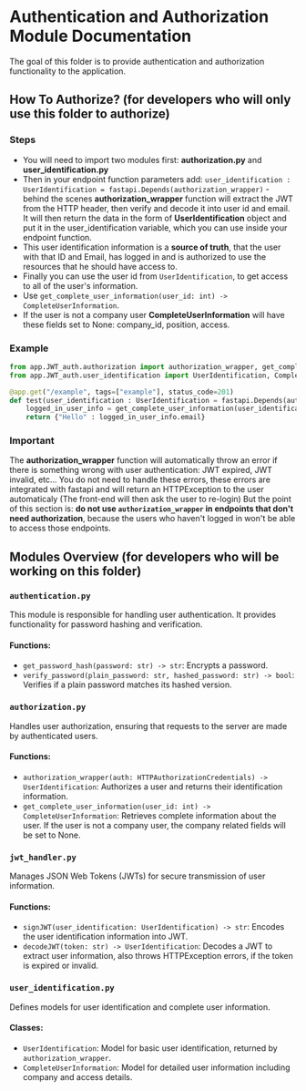 # Authentication and Authorization Module Documentation
The goal of this folder is to provide authentication and authorization functionality to the application.

## How To Authorize? (for developers who will only use this folder to authorize)
### Steps
* You will need to import two modules first: **authorization.py** and **user_identification.py**
* Then in your endpoint function parameters add: `user_identification : UserIdentification = fastapi.Depends(authorization_wrapper)` - behind the scenes **authorization_wrapper** function will extract the JWT from the HTTP header, then verify and decode it into user id and email. It will then return the data in the form of **UserIdentification** object and put it in the user_identification variable, which you can use inside your endpoint function.
* This user identification information is a **source of truth**, that the user with that ID and Email, has logged in and is authorized to use the resources that he should have access to.
* Finally you can use the user id from `UserIdentification`, to get access to all of the user's information.
* Use `get_complete_user_information(user_id: int) -> CompleteUserInformation`.
* If the user is not a company user **CompleteUserInformation** will have these fields set to None: company_id, position, access.

### Example
```python
from app.JWT_auth.authorization import authorization_wrapper, get_complete_user_information
from app.JWT_auth.user_identification import UserIdentification, CompleteUserInformation

@app.get("/example", tags=["example"], status_code=201)
def test(user_identification : UserIdentification = fastapi.Depends(authorization_wrapper)):
    logged_in_user_info = get_complete_user_information(user_identification.id)
    return {"Hello" : logged_in_user_info.email}
```

### Important
The **authorization_wrapper** function will automatically throw an error if there is something wrong with user authentication: JWT expired, JWT invalid, etc...
You do not need to handle these errors, these errors are integrated with fastapi and will return an HTTPException to the user automaticaly (The front-end will then ask the user to re-login)
But the point of this section is: **do not use `authorization_wrapper` in endpoints that don't need authorization**, because the users who haven't logged in won't be able to access those endpoints.

## Modules Overview (for developers who will be working on this folder)

### `authentication.py`
This module is responsible for handling user authentication. It provides functionality for password hashing and verification.

#### Functions:
- `get_password_hash(password: str) -> str`: Encrypts a password.
- `verify_password(plain_password: str, hashed_password: str) -> bool`: Verifies if a plain password matches its hashed version.

### `authorization.py`
Handles user authorization, ensuring that requests to the server are made by authenticated users.

#### Functions:
- `authorization_wrapper(auth: HTTPAuthorizationCredentials) -> UserIdentification`: Authorizes a user and returns their identification information.
- `get_complete_user_information(user_id: int) -> CompleteUserInformation`: Retrieves complete information about the user. If the user is not a company user, the company related fields will be set to None.

### `jwt_handler.py`
Manages JSON Web Tokens (JWTs) for secure transmission of user information.

#### Functions:
- `signJWT(user_identification: UserIdentification) -> str`: Encodes the user identification information into JWT.
- `decodeJWT(token: str) -> UserIdentification`: Decodes a JWT to extract user information, also throws HTTPException errors, if the token is expired or invalid.

### `user_identification.py`
Defines models for user identification and complete user information.

#### Classes:
- `UserIdentification`: Model for basic user identification, returned by `authorization_wrapper`.
- `CompleteUserInformation`: Model for detailed user information including company and access details.
